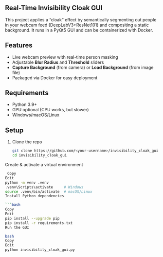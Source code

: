 ## Real-Time Invisibility Cloak GUI

This project applies a “cloak” effect by semantically segmenting out people in your webcam feed (DeepLabV3+ResNet101) and compositing a static background. It runs in a PyQt5 GUI and can be containerized with Docker.

## Features

- Live webcam preview with real-time person masking  
- Adjustable **Blur Radius** and **Threshold** sliders  
- **Capture Background** (from camera) or **Load Background** (from image file)  
- Packaged via Docker for easy deployment

## Requirements

- Python 3.9+  
- GPU optional (CPU works, but slower)  
- Windows/macOS/Linux

## Setup

1. Clone the repo  
   ```bash
   git clone https://github.com/<your-username>/invisibility_cloak_gui.git
   cd invisibility_cloak_gui
Create & activate a virtual environment

```bash
 Copy
Edit
python -m venv .venv
.venv\Scripts\activate     # Windows
source .venv/bin/activate  # macOS/Linux
Install Python dependencies

```bash
Copy
Edit
pip install --upgrade pip
pip install -r requirements.txt
Run the GUI

bash
Copy
Edit
python invisibility_cloak_gui.py

